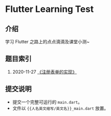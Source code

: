 # Flutter Learning Test

## 介绍
学习 Flutter 之路上的点点滴滴及课堂小测~

## 题目索引

1. 2020-11-27 [《注册表单的实现》](1%20-%20注册表单的实现%20-%2020201127)

## 提交说明

* 提交一个完整可运行的 `main.dart`。
* 文件以 `{{人名英文缩写/英文名}}_main.dart` 放置。
